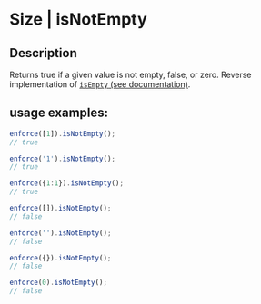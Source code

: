 # Size | isNotEmpty

## Description
Returns true if a given value is not empty, false, or zero.
Reverse implementation of [`isEmpty` (see documentation)](../is_empty/README.md).

## usage examples:

```js
enforce([1]).isNotEmpty();
// true
```

```js
enforce('1').isNotEmpty();
// true
```

```js
enforce({1:1}).isNotEmpty();
// true
```

```js
enforce([]).isNotEmpty();
// false
```

```js
enforce('').isNotEmpty();
// false
```

```js
enforce({}).isNotEmpty();
// false
```

```js
enforce(0).isNotEmpty();
// false
```